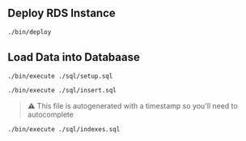 ## Deploy RDS Instance

```sh
./bin/deploy
```

## Load Data into Databaase 
```sh
./bin/execute ./sql/setup.sql
```

```sh
./bin/execute ./sql/insert.sql
```
> ⚠️ This file is autogenerated with a timestamp so you'll need to autocomplete

```sh
./bin/execute ./sql/indexes.sql
```